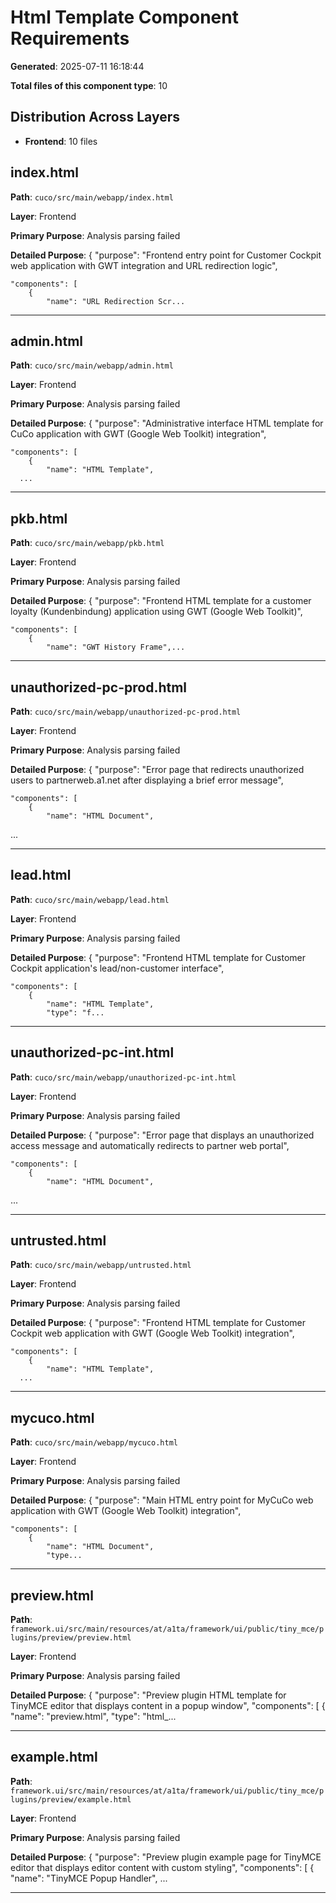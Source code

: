 # Html Template Component Requirements

**Generated**: 2025-07-11 16:18:44

**Total files of this component type**: 10

## Distribution Across Layers

- **Frontend**: 10 files

## index.html

**Path**: `cuco/src/main/webapp/index.html`

**Layer**: Frontend

**Primary Purpose**: Analysis parsing failed

**Detailed Purpose**: {
    "purpose": "Frontend entry point for Customer Cockpit web application with GWT integration and URL redirection logic",
    
    "components": [
        {
            "name": "URL Redirection Scr...

---

## admin.html

**Path**: `cuco/src/main/webapp/admin.html`

**Layer**: Frontend

**Primary Purpose**: Analysis parsing failed

**Detailed Purpose**: {
    "purpose": "Administrative interface HTML template for CuCo application with GWT (Google Web Toolkit) integration",
    
    "components": [
        {
            "name": "HTML Template",
      ...

---

## pkb.html

**Path**: `cuco/src/main/webapp/pkb.html`

**Layer**: Frontend

**Primary Purpose**: Analysis parsing failed

**Detailed Purpose**: {
    "purpose": "Frontend HTML template for a customer loyalty (Kundenbindung) application using GWT (Google Web Toolkit)",
    
    "components": [
        {
            "name": "GWT History Frame",...

---

## unauthorized-pc-prod.html

**Path**: `cuco/src/main/webapp/unauthorized-pc-prod.html`

**Layer**: Frontend

**Primary Purpose**: Analysis parsing failed

**Detailed Purpose**: {
    "purpose": "Error page that redirects unauthorized users to partnerweb.a1.net after displaying a brief error message",
    
    "components": [
        {
            "name": "HTML Document",
   ...

---

## lead.html

**Path**: `cuco/src/main/webapp/lead.html`

**Layer**: Frontend

**Primary Purpose**: Analysis parsing failed

**Detailed Purpose**: {
    "purpose": "Frontend HTML template for Customer Cockpit application's lead/non-customer interface",
    
    "components": [
        {
            "name": "HTML Template",
            "type": "f...

---

## unauthorized-pc-int.html

**Path**: `cuco/src/main/webapp/unauthorized-pc-int.html`

**Layer**: Frontend

**Primary Purpose**: Analysis parsing failed

**Detailed Purpose**: {
    "purpose": "Error page that displays an unauthorized access message and automatically redirects to partner web portal",
    
    "components": [
        {
            "name": "HTML Document",
  ...

---

## untrusted.html

**Path**: `cuco/src/main/webapp/untrusted.html`

**Layer**: Frontend

**Primary Purpose**: Analysis parsing failed

**Detailed Purpose**: {
    "purpose": "Frontend HTML template for Customer Cockpit web application with GWT (Google Web Toolkit) integration",
    
    "components": [
        {
            "name": "HTML Template",
      ...

---

## mycuco.html

**Path**: `cuco/src/main/webapp/mycuco.html`

**Layer**: Frontend

**Primary Purpose**: Analysis parsing failed

**Detailed Purpose**: {
    "purpose": "Main HTML entry point for MyCuCo web application with GWT (Google Web Toolkit) integration",
    
    "components": [
        {
            "name": "HTML Document",
            "type...

---

## preview.html

**Path**: `framework.ui/src/main/resources/at/a1ta/framework/ui/public/tiny_mce/plugins/preview/preview.html`

**Layer**: Frontend

**Primary Purpose**: Analysis parsing failed

**Detailed Purpose**: {
    "purpose": "Preview plugin HTML template for TinyMCE editor that displays content in a popup window",
    "components": [
        {
            "name": "preview.html",
            "type": "html_...

---

## example.html

**Path**: `framework.ui/src/main/resources/at/a1ta/framework/ui/public/tiny_mce/plugins/preview/example.html`

**Layer**: Frontend

**Primary Purpose**: Analysis parsing failed

**Detailed Purpose**: {
    "purpose": "Preview plugin example page for TinyMCE editor that displays editor content with custom styling",
    "components": [
        {
            "name": "TinyMCE Popup Handler",
         ...

---

